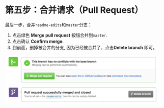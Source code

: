 # 第五步：合并请求（Pull Request）


最后一步，合并```readme-edits```和```master```分支：
1.    点击绿色 **Merge pull request** 按钮合并到```master```.
2.    点击确认 **Confirm merge**.
3.    到前面，删掉被合并的分支, 因为已经被合并了，点击**Delete branch** 即可。

![merge](merge-button.png) 
![delete](delete-button.png)
